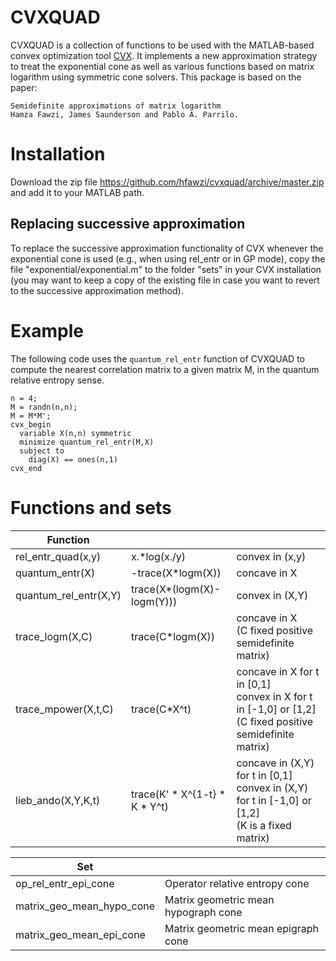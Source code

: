 # CVXQUAD

CVXQUAD is a collection of functions to be used with the MATLAB-based convex optimization tool [CVX](http://www.cvxr.com/cvx/). It implements a new approximation strategy to treat the exponential cone as well as various functions based on matrix logarithm using symmetric cone solvers. This package is based on the paper:

```
Semidefinite approximations of matrix logarithm
Hamza Fawzi, James Saunderson and Pablo A. Parrilo.
```

# Installation

Download the zip file https://github.com/hfawzi/cvxquad/archive/master.zip and add it to your MATLAB path.

## Replacing successive approximation
To replace the successive approximation functionality of CVX whenever the exponential cone is used (e.g., when using rel_entr or in GP mode), copy the file "exponential/exponential.m" to the folder "sets" in your CVX installation (you may want to keep a copy of the existing file in case you want to revert to the successive approximation method).

# Example

The following code uses the ```quantum_rel_entr``` function of CVXQUAD to compute the nearest correlation matrix to a given matrix M, in the quantum relative entropy sense.

```
n = 4;
M = randn(n,n);
M = M*M';
cvx_begin
  variable X(n,n) symmetric
  minimize quantum_rel_entr(M,X)
  subject to
    diag(X) == ones(n,1)
cvx_end
```

# Functions and sets

| Function | | |
| --- | --- | --- |
| rel_entr_quad(x,y) | x.*log(x./y) | convex in (x,y) |
| quantum_entr(X) | -trace(X*logm(X)) | concave in X |
| quantum_rel_entr(X,Y) | trace(X*(logm(X)-logm(Y))) | convex in (X,Y) |
| trace_logm(X,C) | trace(C*logm(X)) | concave in X<br />(C fixed positive semidefinite matrix) |
| trace_mpower(X,t,C) | trace(C*X^t) |  concave in X for t in [0,1]<br /> convex in X for t in [-1,0] or [1,2]<br />(C fixed positive semidefinite matrix) |
| lieb_ando(X,Y,K,t) | trace(K' \* X^{1-t} \* K \* Y^t) |  concave in (X,Y) for t in [0,1]<br /> convex in (X,Y) for t in [-1,0] or [1,2]<br /> (K is a fixed matrix)|

| Set | |
| --- | --- |
| op_rel_entr_epi_cone | Operator relative entropy cone |
| matrix_geo_mean_hypo_cone | Matrix geometric mean hypograph cone |
| matrix_geo_mean_epi_cone | Matrix geometric mean epigraph cone |
